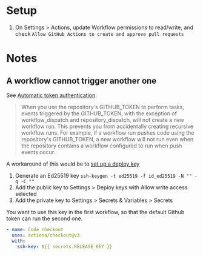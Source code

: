 # Setup

1. On Settings > Actions, update Workflow permissions to read/write, and check `Allow GitHub Actions to create and approve pull requests`


# Notes

## A workflow cannot trigger another one

See [Automatic token authentication](https://docs.github.com/en/actions/security-guides/automatic-token-authentication#using-the-github_token-in-a-workflow).

> When you use the repository's GITHUB_TOKEN to perform tasks, events triggered by the GITHUB_TOKEN, with the exception of workflow_dispatch and repository_dispatch, will not create a new workflow run. This prevents you from accidentally creating recursive workflow runs. For example, if a workflow run pushes code using the repository's GITHUB_TOKEN, a new workflow will not run even when the repository contains a workflow configured to run when push events occur.

A workaround of this would be to [set up a deploy key](https://medium.com/prompt/trigger-another-github-workflow-without-using-a-personal-access-token-f594c21373ef)

1. Generate an Ed25519 key `ssh-keygen -t ed25519 -f id_ed25519 -N "" -q -C ""`
2. Add the public key to Settings > Deploy keys  with Allow write access selected
3. Add the private key to Settings > Secrets & Variables > Secrets

You want to use this key in the first workflow, so that the default Github token can run the second one.

```yml
- name: Code checkout
  uses: actions/checkout@v3
  with:
    ssh-key: ${{ secrets.RELEASE_KEY }}
```
